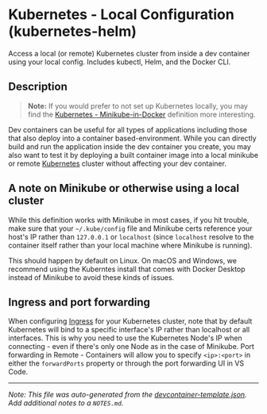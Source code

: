 
# Kubernetes - Local Configuration (kubernetes-helm)

Access a local (or remote) Kubernetes cluster from inside a dev container using your local config. Includes kubectl, Helm, and the Docker CLI.



## Description

> **Note:** If you would prefer to not set up Kubernetes locally, you may find the [Kubernetes - Minikube-in-Docker](../kubernetes-helm-minikube) definition more interesting.

Dev containers can be useful for all types of applications including those that also deploy into a container based-environment. While you can directly build and run the application inside the dev container you create, you may also want to test it by deploying a built container image into a local minikube or remote [Kubernetes](https://kubernetes.io/) cluster without affecting your dev container.

## A note on Minikube or otherwise using a local cluster

While this definition works with Minikube in most cases, if you hit trouble, make sure that your `~/.kube/config` file and Minikube certs reference your host's IP rather than `127.0.0.1` or `localhost` (since `localhost` resolve to the container itself rather than your local machine where Minikube is running).

This should happen by default on Linux. On macOS and Windows, we recommend using the Kuberntes install that comes with Docker Desktop instead of Minikube to avoid these kinds of issues.

## Ingress and port forwarding

When configuring [Ingress](https://kubernetes.io/docs/concepts/services-networking/ingress/) for your Kubernetes cluster, note that by default Kubernetes will bind to a specific interface's IP rather than localhost or all interfaces. This is why you need to use the Kubernetes Node's IP when connecting - even if there's only one Node as in the case of Minikube. Port forwarding in Remote - Containers will allow you to specify `<ip>:<port>` in either the `forwardPorts` property or through the port forwarding UI in VS Code.

---

_Note: This file was auto-generated from the [devcontainer-template.json](https://github.com/devcontainers/templates/blob/main/src/kubernetes-helm/devcontainer-template.json).  Add additional notes to a `NOTES.md`._
